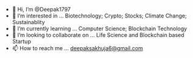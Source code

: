 - 👋 Hi, I’m @Deepak1797
- 👀 I’m interested in ... Biotechnology; Crypto; Stocks; Climate Change; Sustainablity
- 🌱 I’m currently learning ... Computer Science; Blockchain Technology
- 💞️ I’m looking to collaborate on ... Life Science and Blockchain based Startup
- 📫 How to reach me ... deepaksakhuja6@gmail.com

<!---
Deepak1797/Deepak1797 is a ✨ special ✨ repository because its `README.md` (this file) appears on your GitHub profile.
You can click the Preview link to take a look at your changes.
--->
